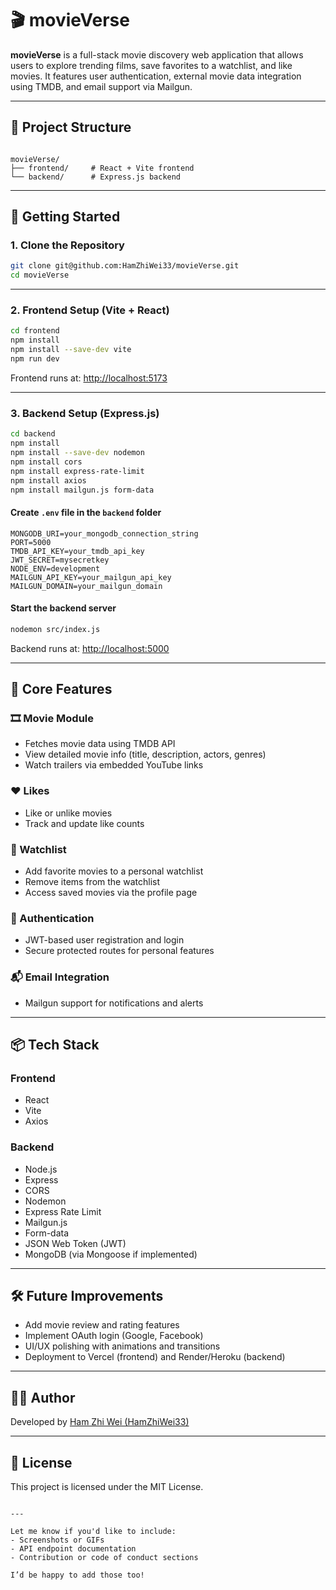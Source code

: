# 🎬 movieVerse

**movieVerse** is a full-stack movie discovery web application that allows users to explore trending films, save favorites to a watchlist, and like movies. It features user authentication, external movie data integration using TMDB, and email support via Mailgun.

---

## 📁 Project Structure

```

movieVerse/
├── frontend/     # React + Vite frontend
└── backend/      # Express.js backend

````

---

## 🚀 Getting Started

### 1. Clone the Repository

```bash
git clone git@github.com:HamZhiWei33/movieVerse.git
cd movieVerse
````

---

### 2. Frontend Setup (Vite + React)

```bash
cd frontend
npm install
npm install --save-dev vite
npm run dev
```

Frontend runs at: [http://localhost:5173](http://localhost:5173)

---

### 3. Backend Setup (Express.js)

```bash
cd backend
npm install
npm install --save-dev nodemon
npm install cors
npm install express-rate-limit
npm install axios
npm install mailgun.js form-data
```

#### Create `.env` file in the `backend` folder

```env
MONGODB_URI=your_mongodb_connection_string
PORT=5000
TMDB_API_KEY=your_tmdb_api_key
JWT_SECRET=mysecretkey
NODE_ENV=development
MAILGUN_API_KEY=your_mailgun_api_key
MAILGUN_DOMAIN=your_mailgun_domain
```

#### Start the backend server

```bash
nodemon src/index.js
```

Backend runs at: [http://localhost:5000](http://localhost:5000)

---

## 🔧 Core Features

### 🎞️ Movie Module

* Fetches movie data using TMDB API
* View detailed movie info (title, description, actors, genres)
* Watch trailers via embedded YouTube links

### ❤️ Likes

* Like or unlike movies
* Track and update like counts

### 📌 Watchlist

* Add favorite movies to a personal watchlist
* Remove items from the watchlist
* Access saved movies via the profile page

### 🔐 Authentication

* JWT-based user registration and login
* Secure protected routes for personal features

### 📬 Email Integration

* Mailgun support for notifications and alerts

---

## 📦 Tech Stack

### Frontend

* React
* Vite
* Axios

### Backend

* Node.js
* Express
* CORS
* Nodemon
* Express Rate Limit
* Mailgun.js
* Form-data
* JSON Web Token (JWT)
* MongoDB (via Mongoose if implemented)

---

## 🛠 Future Improvements

* Add movie review and rating features
* Implement OAuth login (Google, Facebook)
* UI/UX polishing with animations and transitions
* Deployment to Vercel (frontend) and Render/Heroku (backend)

---

## 🧑‍💻 Author

Developed by [Ham Zhi Wei (HamZhiWei33)](https://github.com/HamZhiWei33)

---

## 📄 License

This project is licensed under the MIT License.

```

---

Let me know if you'd like to include:
- Screenshots or GIFs
- API endpoint documentation
- Contribution or code of conduct sections

I’d be happy to add those too!
```
